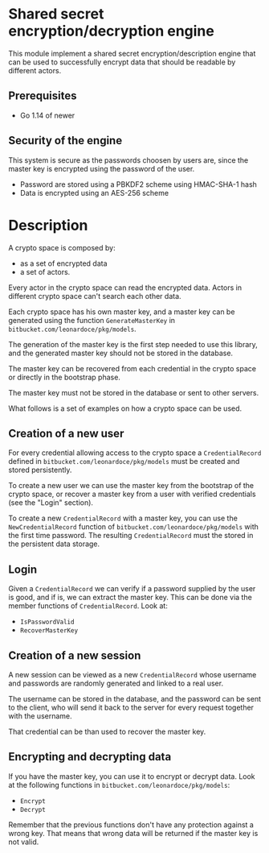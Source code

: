 # Shared secret encryption/decryption engine

This module implement a shared secret encryption/description engine that can be
used to successfully encrypt data that should be readable by different actors.

## Prerequisites

- Go 1.14 of newer

## Security of the engine

This system is secure as the passwords choosen by users are, since the master
key is encrypted using the password of the user.

- Password are stored using a PBKDF2 scheme using HMAC-SHA-1 hash
- Data is encrypted using an AES-256 scheme

# Description

A crypto space is composed by:

- as a set of encrypted data
- a set of actors.

Every actor in the crypto space can read the encrypted data. Actors in different
crypto space can't search each other data.

Each crypto space has his own master key, and a master key can be generated
using the function `GenerateMasterKey` in `bitbucket.com/leonardoce/pkg/models`.

The generation of the master key is the first step needed to use this library,
and the generated master key should not be stored in the database.

The master key can be recovered from each credential in the crypto space or
directly in the bootstrap phase.

The master key must not be stored in the database or sent to other servers.

What follows is a set of examples on how a crypto space can be used.

## Creation of a new user

For every credential allowing access to the crypto space a `CredentialRecord`
defined in `bitbucket.com/leonardoce/pkg/models` must be created and stored
persistently.

To create a new user we can use the master key from the bootstrap of the crypto
space, or recover a master key from a user with verified credentials (see the
"Login" section).

To create a new `CredentialRecord` with a master key, you can use the
`NewCredentialRecord` function of `bitbucket.com/leonardoce/pkg/models` with the
first time password. The resulting `CredentialRecord` must the stored in the
persistent data storage.

## Login

Given a `CredentialRecord` we can verify if a password supplied by the user is
good, and if is, we can extract the master key. This can be done via the member
functions of `CredentialRecord`. Look at:

- `IsPasswordValid`
- `RecoverMasterKey`

## Creation of a new session

A new session can be viewed as a new `CredentialRecord` whose username and
passwords are randomly generated and linked to a real user.

The username can be stored in the database, and the password can be sent to the
client, who will send it back to the server for every request together with the
username.

That credential can be than used to recover the master key.

## Encrypting and decrypting data

If you have the master key, you can use it to encrypt or decrypt data. Look at
the following functions in `bitbucket.com/leonardoce/pkg/models`:

- `Encrypt`
- `Decrypt`

Remember that the previous functions don't have any protection against a wrong
key. That means that wrong data will be returned if the master key is not valid.